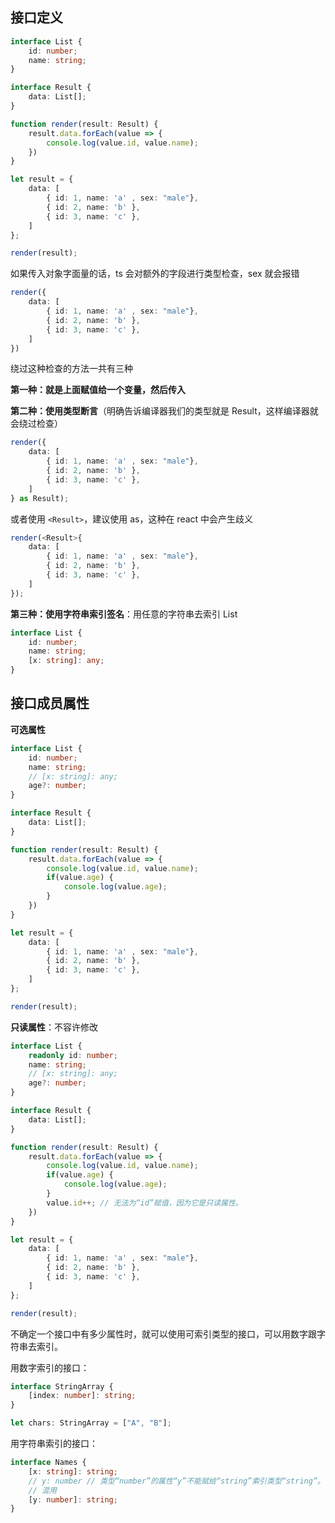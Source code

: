 ## 接口定义

```ts
interface List {
    id: number;
    name: string;
}

interface Result {
    data: List[];
}

function render(result: Result) {
    result.data.forEach(value => {
        console.log(value.id, value.name);
    })
}

let result = {
    data: [
        { id: 1, name: 'a' , sex: "male"},
        { id: 2, name: 'b' },
        { id: 3, name: 'c' },
    ]
};

render(result);
```

如果传入对象字面量的话，ts 会对额外的字段进行类型检查，sex 就会报错

```ts
render({
    data: [
        { id: 1, name: 'a' , sex: "male"},
        { id: 2, name: 'b' },
        { id: 3, name: 'c' },
    ]
})
```

绕过这种检查的方法一共有三种

**第一种：就是上面赋值给一个变量，然后传入**

**第二种：使用类型断言**（明确告诉编译器我们的类型就是 Result，这样编译器就会绕过检查）

```ts
render({
    data: [
        { id: 1, name: 'a' , sex: "male"},
        { id: 2, name: 'b' },
        { id: 3, name: 'c' },
    ]
} as Result);
```

或者使用 `<Result>`，建议使用 as，这种在 react 中会产生歧义

```ts
render(<Result>{
    data: [
        { id: 1, name: 'a' , sex: "male"},
        { id: 2, name: 'b' },
        { id: 3, name: 'c' },
    ]
});
```

**第三种：使用字符串索引签名**：用任意的字符串去索引 List

```ts
interface List {
    id: number;
    name: string;
    [x: string]: any;
}
```

## 接口成员属性

**可选属性**

```ts
interface List {
    id: number;
    name: string;
    // [x: string]: any;
    age?: number;
}

interface Result {
    data: List[];
}

function render(result: Result) {
    result.data.forEach(value => {
        console.log(value.id, value.name);
        if(value.age) {
            console.log(value.age);
        }
    })
}

let result = {
    data: [
        { id: 1, name: 'a' , sex: "male"},
        { id: 2, name: 'b' },
        { id: 3, name: 'c' },
    ]
};

render(result);
```

**只读属性**：不容许修改

```ts
interface List {
    readonly id: number;
    name: string;
    // [x: string]: any;
    age?: number;
}

interface Result {
    data: List[];
}

function render(result: Result) {
    result.data.forEach(value => {
        console.log(value.id, value.name);
        if(value.age) {
            console.log(value.age);
        }
        value.id++; // 无法为“id”赋值，因为它是只读属性。
    })
}

let result = {
    data: [
        { id: 1, name: 'a' , sex: "male"},
        { id: 2, name: 'b' },
        { id: 3, name: 'c' },
    ]
};

render(result);
```

不确定一个接口中有多少属性时，就可以使用可索引类型的接口，可以用数字跟字符串去索引。

用数字索引的接口：

```ts
interface StringArray {
    [index: number]: string;
}

let chars: StringArray = ["A", "B"];
```

用字符串索引的接口：

```ts
interface Names {
    [x: string]: string;
    // y: number // 类型“number”的属性“y”不能赋给“string”索引类型“string”。
    // 混用
    [y: number]: string;
}
```
